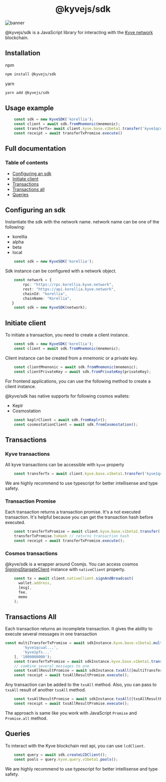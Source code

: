 <div align="center">
  <h1>@kyvejs/sdk</h1>
</div>

![banner](https://arweave.net/Kb1ltyFwjCHflMAcZ7m6C0B7bslOBQ6laRhimaGFthE)

@kyvejs/sdk is a JavaScript library for interacting with the [Kyve network](https://www.kyve.network/) blockchain.

## Installation

npm 
```bash
npm install @kyvejs/sdk
```
yarn

```bash
yarn add @kyvejs/sdk
```

## Usage example

```ts
    const sdk = new KyveSDK('korellia');
    const client = await sdk.fromMnemonic(mnemonic);
    const transferTx= await client.kyve.base.v1beta1.transfer('kyve1qcual...', '1000000000');
    const receipt = await transferTxPromise.execute()
```

## Full documentation

### Table of contents
 - [Configuring an sdk](#configuring-an-sdk)
 - [Initiate client](#initiate-client])
 - [Transactions](#transactions)
 - [Transactions all](#transactions-all)
 - [Queries](#queries)
 
## Configuring an sdk

Instantiate the sdk with the network name. 
network name can be one of the following: 
- korellia
- alpha 
- beta
- local

```ts
    const sdk = new KyveSDK('korellia');
```
Sdk instance can be configured with a network object.

```ts
    const network = {
        rpc: "https://rpc.korellia.kyve.network",
        rest: "https://api.korellia.kyve.network",
        chainId: "korellia",
        chainName: "Korellia",
   }
    const sdk = new KyveSDK(network);
```

## Initiate client

To initiate a transaction, you need to create a client instance.

```ts
    const sdk = new KyveSDK('korellia');
    const client = await sdk.fromMnemonic(mnemonic);
```

Client instance can be created from a mnemonic or a private key.

```ts
    const clientMnenonic = await sdk.fromMnemonic(mnemonic);
    const clientPrivateKey = await sdk.fromPrivateKey(privateKey);
```
For frontend applications, you can use the following method to create a client instance.

@kyve/sdk has native supports for following cosmos wallets:
- Keplr 
- Cosmostation

```ts
    const keplrClient = await sdk.fromKeplr();
    const cosmostationClient = await sdk.fromCosmostation();
```
## Transactions

### Kyve transactions

All kyve transactions can be accessible with `kyve` property 
```ts
    const transferTx = await client.kyve.base.v1beta1.transfer('kyve1qcual...', '1000000000');
```

We are highly recommend to use typescript for better intellisense and type safety.

### Transaction Promise

[//]: # (# todo: create better naming for this. TransactionPromise is not a good name)

Each transaction returns a transaction promise. It's a not executed transaction. It's helpful because you can get the transaction hash before executed.
```ts
    const transferTxPromise = await client.kyve.base.v1beta1.transfer('kyve1qcual...', '1000000000');
    transferTxPromise.txHash // returns transaction hash
    const receipt = await transferTxPromise.execute();
```
### Cosmos transactions
@kyve/sdk is a wrapper around Cosmjs. You can access cosmos [SigningStargateClient](https://cosmos.github.io/cosmjs/latest/stargate/classes/SigningStargateClient.html) instance with `nativeClient` property.
```ts
    const tx = await client.nativeClient.signAndBroadcast(
      wallet.address,
      [msg],
      fee,
      memo
    );
```

## Transactions All 

Each transaction returns an incomplete transaction. It gives the ability to execute several messages in one transaction
```ts
const multiTransferTxPromise = await sdkInstance.kyve.base.v1beta1.multiTransfer([
        'kyve1qcual...',
        'kyve1pfs...'
    ], '1000000000');
    const transferTxPromise = await sdkInstance.kyve.base.v1beta1.transfer('kyve1qcua....', '1000000000');
    // combine several messages to one
    const txsAllResultPromise = await sdkInstance.txsAll([multiTransferTxPromise, transferTxPromise]);
    const receipt = await txsAllResultPromise.execute();
```
Any transaction can be added to the `txsAll` method. Also, you can pass to `txsAll` result of another `txsAll` method.

```ts
    const txsAllResultPromise = await sdkInstance.txsAll([txsAllResultPromise, transferTxPromise]);
    const receipt = await txsAllResultPromise.execute();
```
The approach is same like you work with JavaScript `Promise` and `Promise.all` method.

## Queries
To interact with the Kyve blockchain rest api, you can use `lcdClient`.

```ts
    const query = await sdk.createLCDClient();
    const pools = query.kyve.query.v1beta1.pools();
```
We are highly recommend to use typescript for better intellisense and type safety.